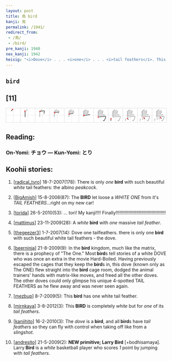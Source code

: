 ```yaml
---
layout: post
title: 鳥 bird
kanji: 鳥
permalink: /1941/
redirect_from:
 - /鳥/
 - /bird/
pre_kanji: 1940
nex_kanji: 1942
heisig: "<i>Dove</i> . . . <i>one</i> . . . <i>tail feathers</i>. This is, of course, the character from which we derived the primitive meaning of <i>dove</i>. Note the lengthening of the second stroke."
---
```


## `bird`

## [11]

<div class="stroke"><img src="../images/E9B3A5.png" /></div>

## Reading:

### On-Yomi: チョウ &mdash; Kun-Yomi: とり

## Koohii stories:

1) [<a href="http://kanji.koohii.com/profile/radical_tyro">radical_tyro</a>] 18-7-2007(178): There is only <em>one</em><strong> bird</strong> with such beautiful <em>white</em> tail feathers: the albino <em>peakcock</em>. 

2) [<a href="http://kanji.koohii.com/profile/BigAmish">BigAmish</a>] 15-8-2008(87): The<strong> BIRD</strong> let loose a <em>WHITE ONE</em> from it&#039;s <em>TAIL FEATHERS</em>...right on my new car! 

3) [<a href="http://kanji.koohii.com/profile/torida">torida</a>] 26-5-2010(53): ... tori! My kanji!!!! Finally!!!!!!!!!!!!!!!!!!!!!!!!!!!!!!!!!!!!!!! 

4) [<a href="http://kanji.koohii.com/profile/mattimus">mattimus</a>] 23-11-2009(28): A <em>white</em><strong> bird</strong> with <em>one</em> massive <em>tail feather</em>. 

5) [<a href="http://kanji.koohii.com/profile/thegeezer3">thegeezer3</a>] 1-7-2007(14): Dove one tailfeathers. there is only one<strong> bird</strong> with such beautiful white tail feathers - the dove. 

6) [<a href="http://kanji.koohii.com/profile/beerninja">beerninja</a>] 21-8-2009(9): In the<strong> bird</strong> kingdom, much like the matrix, there is a prophecy of &quot;The One.&quot; Most<strong> bird</strong>s tell stories of a white DOVE who was once an extra in the movie Hard-Boiled. Having previously escaped the cages that they keep the<strong> bird</strong>s in, this dove (known only as The ONE) flew straight into the<strong> bird</strong> cage room, dodged the animal trainers&#039; hands with matrix-like moves, and freed all the other doves. The other doves could only glimpse his unique 4-spotted TAIL FEATHERS as he flew away and was never seen again. 

7) [<a href="http://kanji.koohii.com/profile/mezbup">mezbup</a>] 8-7-2009(5): This<strong> bird</strong> has one white tail feather. 

8) [<a href="http://kanji.koohii.com/profile/mirnkaya">mirnkaya</a>] 3-8-2012(3): This<strong> BIRD</strong> is completely <em>white</em> but for <em>one</em> of its <em>tail feathers</em>. 

9) [<a href="http://kanji.koohii.com/profile/kanjihito">kanjihito</a>] 16-2-2010(3): The <em>dove</em> is a<strong> bird</strong>, and all<strong> bird</strong>s have <em>tail feathers</em> so they can fly with control when taking off like from a <em>slingshot</em>. 

10) [<a href="http://kanji.koohii.com/profile/andresito">andresito</a>] 21-5-2009(2): <strong>NEW primitive; Larry<strong> Bird</strong></strong> [+bodhisamaya]. Larry<strong> Bird</strong> is a <em>white</em> basketball player who scores <em>1</em> point by jumping with <em>tail feathers</em>. 
